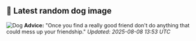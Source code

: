 ## 🐶 Latest random dog image
![Dog](https://images.dog.ceo/breeds/rajapalayam-indian/Rajapalayam-dog.jpg)
**Advice:** "Once you find a really good friend don't do anything that could mess up your friendship."
*Updated: 2025-08-08 13:53 UTC*
